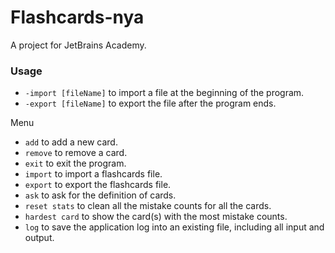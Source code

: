 # Flashcards-nya
A project for JetBrains Academy.

### Usage
- `-import [fileName]` to import a file at the beginning of the program.
- `-export [fileName]` to export the file after the program ends.

Menu
- `add` to add a new card.
- `remove` to remove a card.
- `exit` to exit the program.
- `import` to import a flashcards file.
- `export` to export the flashcards file.
- `ask` to ask for the definition of cards.
- `reset stats` to clean all the mistake counts for all the cards.
- `hardest card` to show the card(s) with the most mistake counts.
- `log` to save the application log into an existing file, including all input and output.
